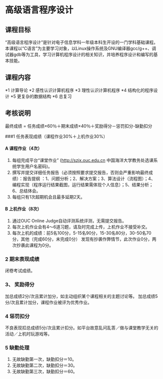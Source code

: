 # 高级语言程序设计
## 课程目标
“高级语言程序设计”是针对电子信息学科一年级本科生开设的一门学科基础课程。本课程以“C语言”为主要学习对象，以Linux操作系统及GNU编译器gcc/g++、调试器gdb等为工具，学习计算机程序设计的相关知识，并培养程序设计和编写的基本技能。

## 课程内容
*1	计算导论
*2	感性认识计算机程序
*3	理性认识计算机程序
*4	结构化的程序设计
*5	更复杂的数据结构
*6	总复习

## 考核说明
最终成绩 = 任务成绩×60％＋期末成绩×40％＋奖励得分－惩罚扣分-缺勤扣分

###1	任务表现成绩（课程作业30%＋上机作业30%）

#### A 课程作业（4次）   
1)	每组完成平台“课堂作业” (http://szjx.ouc.edu.cn 中国海洋大学教务处选课系统学生用户名密码)。
2)	撰写并提交详细任务报告（必须按照要求提交报告，否则会严重影响最终成绩）：报告提纲 ：1、问题分析；2、解决方案；3、算法设计（流程图）；4、编程实现（程序运行结果截图，运行结果需体现个人信息）；5、结果分析；6、总结体会。
3)	每组只有1次超期机会且最多延期2天。
#### B 上机作业（8次）
1)	通过OUC Online Judge自动评测系统评测，无需提交报告。
2)	每次上机作业会有4～6道习题，请及时完成上传，上机作业不接受补交。
3)	每次上机的成绩：前5名100分，5-15名90分，15-30名80分，30-50名70分，其他（完成60分，未完成0分）
发现有抄袭作弊情节，此次作业0分，两次抄袭此课程为0分。
### 2	期末表现成绩
闭卷考试成绩。
### 3、	奖励得分
加总成绩2分/次且累计加分，如主动组织某个课程相关的主题讨论等。
加总成绩5分/次且累计加分，课程作业被评为优秀作业。
### 4	惩罚扣分
不良表现扣总成绩5分/次且累计扣分。如平台故意乱问乱答／做与课堂教学无关的活动／上机时玩游戏等。
### 5	缺勤处理
1)	无故缺勤第一次，缺勤扣分＝10。
2)	无故缺勤第二次，缺勤扣分＝30。
3)	无故缺勤第三次，缺勤扣分＝60。

